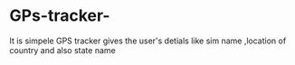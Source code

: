 # GPs-tracker-
It is simpele GPS tracker gives the user's detials like sim name ,location of country  and also state name 
